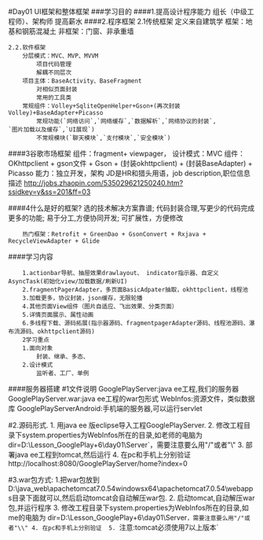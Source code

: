 #Day01 UI框架和整体框架
###学习目的
####1.提高设计程序能力
	组长（中级工程师）、架构师
	提高薪水
####2.程序框架
	2.1传统框架
 		定义来自建筑学
 		框架：地基和钢筋混凝土
 		非框架：门窗、非承重墙

	2.2.软件框架
		分层模式：MVC、MVP、MVVM 
		 	项目代码管理
		 	解耦不同层次	
		项目主体：BaseActivity、BaseFragment 
		 	对相似页面封装
		 	常用的工具类
		常规组件：Volley+SqliteOpenHelper+Gson+(再次封装Volley)+BaseAdapter+Picasso
		  	常规功能(`网络访问`,`网络缓存`,`数据解析`,`网络协议的封装`,									`图片加载以及缓存`,`UI展现`)
		  	不常规模块(`聊天模块`,`支付模块`,`安全模块`)

####3谷歌市场框架
		组件：fragment+ viewpager，
		设计模式：MVC
		组件：OKhttpclient + gson文件 + Gson + (封装okhttpclient) + (封装BaseAdapter) + Picasso
		能力：独立开发，架构
		 JD是HR和猎头用语，job description,职位信息描述
		 http://jobs.zhaopin.com/535029621250240.htm?ssidkey=y&ss=201&ff=03

####4什么是好的框架?
		 选的技术解决方案靠谱;
		 代码封装合理,写更少的代码完成更多的功能;
		 易于分工,方便协同开发;
		 可扩展性，方便修改
		
		热门框架：Retrofit + GreenDao + GsonConvert + Rxjava + RecycleViewAdapter + Glide



####学习内容

		1.actionbar导航、抽屉效果drawlayout、 indicator指示器、自定义AsyncTask(初始化view/加载数据/刷新UI)
		2.fragmentPagerAdapter，多页面BasicAdpater抽取，okhttpclient，线程池
		3.加载更多，协议封装，json缓存，无限轮播
		4.其他页面View组件（图片自适应、飞出效果、分类页面）
		5.详情页面展示、属性动画
		6.多线程下载、源码拓展(指示器源码、fragmentpagerAdapter源码、线程池源码、瀑布流源码、okhttpclient源码)
		2学习重点
		1.面向对象
			封装、继承、多态、
		2.设计模式
			监听者、工厂、单例

####服务器搭建
#1文件说明
		GooglePlayServer:java ee工程,我们的服务器
		GooglePlayServer.war:java ee工程的war包形式
		WebInfos:资源文件，类似数据库
		GooglePlayServerAndroid:手机端的服务器,可以运行servlet

#2.源码形式.
		 1. 用java ee 版eclipse导入工程GooglePlayServer.
		 2. 修改工程目录下system.properties为WebInfos所在的目录,如老师的电脑为  	dir=D:\Lesson_GooglePlay+6\day01\Server`，需要注意要么用"/"或者"\\"
		 3. 部署java ee工程到tomcat,然后运行
		 4. 在pc和手机上分别验证 http://localhost:8080/GooglePlayServer/home?index=0
				
#3.war包方式:
		 1.把war包放到D:\java_web\apachetomcat7.0.54windowsx64\apachetomcat7.0.54\webapps目录下面就可以,然后启动tomcat会自动解压war包.
		 2. 启动tomcat,自动解压war包,并运行程序 
		 3. 修改工程目录下system.properties为WebInfos所在的目录,如me的电脑为  	dir=D:\Lesson_GooglePlay+6\day01\Server`，需要注意要么用"/"或者"\\"
		 4. 在pc和手机上分别验证 
		 5. `注意:tomcat必须使用7以上版本`

